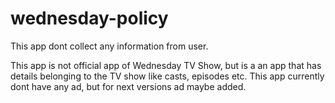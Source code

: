 # wednesday-policy
This app dont collect any information from user.

This app is not official app of Wednesday TV Show, but is a an app that has details belonging to the TV show like casts, episodes etc.
This app currently dont have any ad, but for next versions ad maybe added.
